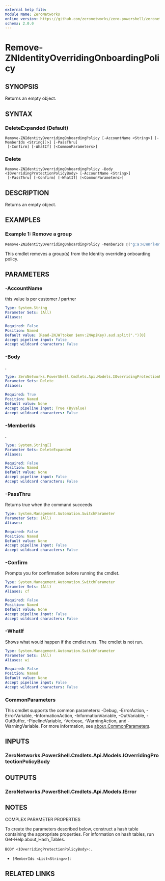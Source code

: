```yaml
---
external help file:
Module Name: ZeroNetworks
online version: https://github.com/zeronetworks/zero-powershell/zeronetworks/remove-znidentityoverridingonboardingpolicy
schema: 2.0.0
---
```


# Remove-ZNIdentityOverridingOnboardingPolicy

## SYNOPSIS
Returns an empty object.

## SYNTAX

### DeleteExpanded (Default)
```
Remove-ZNIdentityOverridingOnboardingPolicy [-AccountName <String>] [-MemberIds <String[]>] [-PassThru]
 [-Confirm] [-WhatIf] [<CommonParameters>]
```

### Delete
```
Remove-ZNIdentityOverridingOnboardingPolicy -Body <IOverridingProtectionPolicyBody> [-AccountName <String>]
 [-PassThru] [-Confirm] [-WhatIf] [<CommonParameters>]
```

## DESCRIPTION
Returns an empty object.

## EXAMPLES

### Example 1: Remove a group
```powershell
Remove-ZNIdentityOverridingOnboardingPolicy -MemberIds @("g:a:HJWKrlHo")
```

This cmdlet removes a group(s) from the Identity overriding onboarding policy.

## PARAMETERS

### -AccountName
this value is per customer / partner

```yaml
Type: System.String
Parameter Sets: (All)
Aliases:

Required: False
Position: Named
Default value: (Read-ZNJWTtoken $env:ZNApiKey).aud.split(".")[0]
Accept pipeline input: False
Accept wildcard characters: False
```

### -Body
.

```yaml
Type: ZeroNetworks.PowerShell.Cmdlets.Api.Models.IOverridingProtectionPolicyBody
Parameter Sets: Delete
Aliases:

Required: True
Position: Named
Default value: None
Accept pipeline input: True (ByValue)
Accept wildcard characters: False
```

### -MemberIds
.

```yaml
Type: System.String[]
Parameter Sets: DeleteExpanded
Aliases:

Required: False
Position: Named
Default value: None
Accept pipeline input: False
Accept wildcard characters: False
```

### -PassThru
Returns true when the command succeeds

```yaml
Type: System.Management.Automation.SwitchParameter
Parameter Sets: (All)
Aliases:

Required: False
Position: Named
Default value: None
Accept pipeline input: False
Accept wildcard characters: False
```

### -Confirm
Prompts you for confirmation before running the cmdlet.

```yaml
Type: System.Management.Automation.SwitchParameter
Parameter Sets: (All)
Aliases: cf

Required: False
Position: Named
Default value: None
Accept pipeline input: False
Accept wildcard characters: False
```

### -WhatIf
Shows what would happen if the cmdlet runs.
The cmdlet is not run.

```yaml
Type: System.Management.Automation.SwitchParameter
Parameter Sets: (All)
Aliases: wi

Required: False
Position: Named
Default value: None
Accept pipeline input: False
Accept wildcard characters: False
```

### CommonParameters
This cmdlet supports the common parameters: -Debug, -ErrorAction, -ErrorVariable, -InformationAction, -InformationVariable, -OutVariable, -OutBuffer, -PipelineVariable, -Verbose, -WarningAction, and -WarningVariable. For more information, see [about_CommonParameters](http://go.microsoft.com/fwlink/?LinkID=113216).

## INPUTS

### ZeroNetworks.PowerShell.Cmdlets.Api.Models.IOverridingProtectionPolicyBody

## OUTPUTS

### ZeroNetworks.PowerShell.Cmdlets.Api.Models.IError

## NOTES

COMPLEX PARAMETER PROPERTIES

To create the parameters described below, construct a hash table containing the appropriate properties. For information on hash tables, run Get-Help about_Hash_Tables.


`BODY <IOverridingProtectionPolicyBody>`: .
  - `[MemberIds <List<String>>]`: 

## RELATED LINKS

